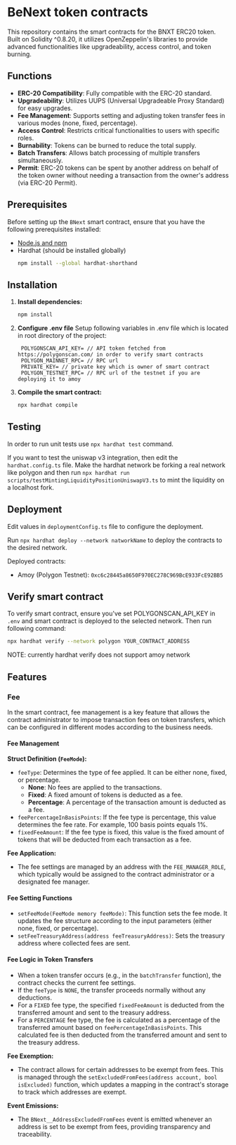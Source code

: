 # BeNext token contracts

This repository contains the smart contracts for the BNXT ERC20 token. Built on Solidity ^0.8.20, it utilizes OpenZeppelin's libraries to provide advanced functionalities like upgradeability, access control, and token burning.

## Functions

- **ERC-20 Compatibility**: Fully compatible with the ERC-20 standard.
- **Upgradeability**: Utilizes UUPS (Universal Upgradeable Proxy Standard) for easy upgrades.
- **Fee Management**: Supports setting and adjusting token transfer fees in various modes (none, fixed, percentage).
- **Access Control**: Restricts critical functionalities to users with specific roles.
- **Burnability**: Tokens can be burned to reduce the total supply.
- **Batch Transfers**: Allows batch processing of multiple transfers simultaneously.
- **Permit**: ERC-20 tokens can be spent by another address on behalf of the token owner without needing a transaction from the owner's address (via ERC-20 Permit).

## Prerequisites

Before setting up the `BNext` smart contract, ensure that you have the following prerequisites installed:

- [Node.js and npm](https://nodejs.org/en/download/)
- Hardhat (should be installed globally)
  ```bash
  npm install --global hardhat-shorthand
  ```

## Installation

1. **Install dependencies:**
   ```bash
   npm install
   ```

2. **Configure .env file**
   Setup following variables in .env file which is located in root directory of the project:
   ```
    POLYGONSCAN_API_KEY= // API token fetched from https://polygonscan.com/ in order to verify smart contracts
    POLYGON_MAINNET_RPC= // RPC url
    PRIVATE_KEY= // private key which is owner of smart contract
    POLYGON_TESTNET_RPC= // RPC url of the testnet if you are deploying it to amoy
   ```

2. **Compile the smart contract:**
   ```bash
   npx hardhat compile
   ```

## Testing

In order to run unit tests use `npx hardhat test` command.

If you want to test the uniswap v3 integration, then edit the `hardhat.config.ts` file. Make the hardhat network be forking a real network like polygon and then run `npx hardhat run scripts/testMintingLiquidityPositionUniswapV3.ts` to mint the liquidity on a localhost fork.

## Deployment

Edit values in `deploymentConfig.ts` file to configure the deployment.

Run `npx hardhat deploy --network natworkName` to deploy the contracts to the desired network.

Deployed contracts:
- Amoy (Polygon Testnet): `0xc6c28445a8650F970EC278C969BcE933FcE92BB5`

## Verify smart contract

To verify smart contract, ensure you've set POLYGONSCAN_API_KEY in `.env` and smart contract is deployed to the selected network. Then run following command:

```bash
npx hardhat verify --network polygon YOUR_CONTRACT_ADDRESS
```

NOTE: currently hardhat verify does not support amoy network

## Features

### Fee

In the smart contract, fee management is a key feature that allows the contract administrator to impose transaction fees on token transfers, which can be configured in different modes according to the business needs.

#### Fee Management

**Struct Definition (`FeeMode`):**
- `feeType`: Determines the type of fee applied. It can be either none, fixed, or percentage.
  - **None**: No fees are applied to the transactions.
  - **Fixed**: A fixed amount of tokens is deducted as a fee.
  - **Percentage**: A percentage of the transaction amount is deducted as a fee.
- `feePercentageInBasisPoints`: If the fee type is percentage, this value determines the fee rate. For example, 100 basis points equals 1%.
- `fixedFeeAmount`: If the fee type is fixed, this value is the fixed amount of tokens that will be deducted from each transaction as a fee.

**Fee Application:**
- The fee settings are managed by an address with the `FEE_MANAGER_ROLE`, which typically would be assigned to the contract administrator or a designated fee manager.

#### Fee Setting Functions
- `setFeeMode(FeeMode memory feeMode)`: This function sets the fee mode. It updates the fee structure according to the input parameters (either none, fixed, or percentage).
- `setFeeTreasuryAddress(address feeTreasuryAddress)`: Sets the treasury address where collected fees are sent.

#### Fee Logic in Token Transfers
- When a token transfer occurs (e.g., in the `batchTransfer` function), the contract checks the current fee settings.
- If the `feeType` is `NONE`, the transfer proceeds normally without any deductions.
- For a `FIXED` fee type, the specified `fixedFeeAmount` is deducted from the transferred amount and sent to the treasury address.
- For a `PERCENTAGE` fee type, the fee is calculated as a percentage of the transferred amount based on `feePercentageInBasisPoints`. This calculated fee is then deducted from the transferred amount and sent to the treasury address.

**Fee Exemption:**
- The contract allows for certain addresses to be exempt from fees. This is managed through the `setExcludedFromFees(address account, bool isExcluded)` function, which updates a mapping in the contract's storage to track which addresses are exempt.

**Event Emissions:**
- The `BNext__AddressExcludedFromFees` event is emitted whenever an address is set to be exempt from fees, providing transparency and traceability.
